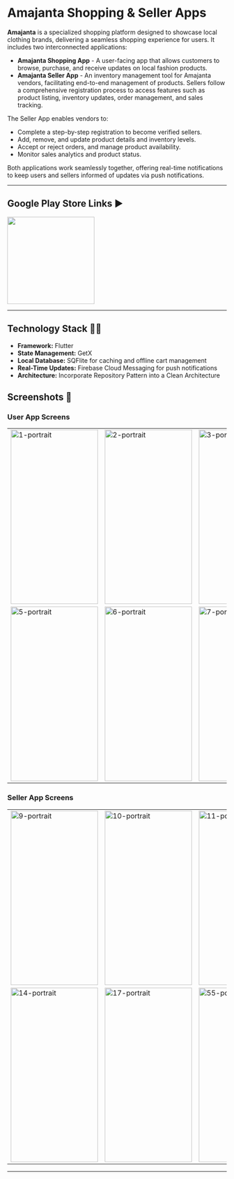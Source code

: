 # Amajanta Shopping & Seller Apps


**Amajanta** is a specialized shopping platform designed to showcase local clothing brands, delivering a seamless shopping experience for users. It includes two interconnected applications:

- **Amajanta Shopping App** - A user-facing app that allows customers to browse, purchase, and receive updates on local fashion products.
- **Amajanta Seller App** - An inventory management tool for Amajanta vendors, facilitating end-to-end management of products. Sellers follow a comprehensive registration process to access features such as product listing, inventory updates, order management, and sales tracking.

The Seller App enables vendors to:
- Complete a step-by-step registration to become verified sellers.
- Add, remove, and update product details and inventory levels.
- Accept or reject orders, and manage product availability.
- Monitor sales analytics and product status.
  
Both applications work seamlessly together, offering real-time notifications to keep users and sellers informed of updates via push notifications.

---

## Google Play Store Links ▶️

<a href="https://play.google.com/store/apps/details?id=com.amjanata.amjanata_customer&hl=en"><img src="https://upload.wikimedia.org/wikipedia/commons/7/78/Google_Play_Store_badge_EN.svg" width="200"></a>

---

## Technology Stack 🧑‍💻

- **Framework:** Flutter
- **State Management:** GetX
- **Local Database:** SQFlite for caching and offline cart management
- **Real-Time Updates:** Firebase Cloud Messaging for push notifications
- **Architecture:** Incorporate Repository Pattern into a Clean Architecture


## Screenshots 📱

### User App Screens

<div align="center">
  <table>
    <tr>
      <td><img src="https://github.com/user-attachments/assets/f8a69d02-f9a6-411f-8925-400f90f04ac6" alt="1-portrait" width="200" height="400"></td>
      <td><img src="https://github.com/user-attachments/assets/9b8a24ff-bd95-4e16-8317-22ea8de4d52f" alt="2-portrait" width="200" height="400"></td>
      <td><img src="https://github.com/user-attachments/assets/c342edf2-ce12-42d9-9ea5-8d4ace460991" alt="3-portrait" width="200" height="400"></td>
      <td><img src="https://github.com/user-attachments/assets/ec494513-e2de-474e-8d03-693f4574e86e" alt="4-portrait" width="200" height="400"></td>
    </tr>
    <tr>
      <td><img src="https://github.com/user-attachments/assets/8e40e9f1-4808-4116-82d3-292764311326" alt="5-portrait" width="200" height="400"></td>
      <td><img src="https://github.com/user-attachments/assets/ed6170cf-19b7-4582-b99c-bb16ad6642c3" alt="6-portrait" width="200" height="400"></td>
      <td><img src="https://github.com/user-attachments/assets/4b9bebbc-ef31-47e2-bc87-f8b9c15c4759" alt="7-portrait" width="200" height="400"></td>
      <td><img src="https://github.com/user-attachments/assets/9ef10ee8-19c3-41d2-b7a0-7cdf6d9d5e39" alt="8-portrait" width="200" height="400"></td>
    </tr>
  </table>
</div>

### Seller App Screens

<div align="center">
  <table>
    <tr>
      <td><img src="https://github.com/user-attachments/assets/be4cf53d-f66b-424c-80b2-6ca0634e9528" alt="9-portrait" width="200" height="400"></td>
      <td><img src="https://github.com/user-attachments/assets/a2a4c668-4536-47f6-9406-7b3ad8a9bfc0" alt="10-portrait" width="200" height="400"></td>
      <td><img src="https://github.com/user-attachments/assets/7d82efaa-a965-4eaf-9380-1385e04f3119" alt="11-portrait" width="200" height="400"></td>
      <td><img src="https://github.com/user-attachments/assets/8f1a0089-bdf0-4bdd-bae0-746ba55b3a9e" alt="12-portrait" width="200" height="400"></td>
    </tr>
    <tr>
      <td><img src="https://github.com/user-attachments/assets/12ea2b54-06a2-4518-a198-b697424c6691" alt="14-portrait" width="200" height="400"></td>
      <td><img src="https://github.com/user-attachments/assets/f090dd71-8ad0-4e9a-b51b-3c38051ba2bd" alt="17-portrait" width="200" height="400"></td>
      <td><img src="https://github.com/user-attachments/assets/0fd3934d-0fb3-4832-aa1c-30bc542c4aa5" alt="55-portrait" width="200" height="400"></td>
      <td><img src="https://github.com/user-attachments/assets/35eaf983-77d1-43fb-b4f8-0db4f3c4cff1" alt="1-portrait" width="200" height="400"></td>
    </tr>
  </table>
</div>

--- 

